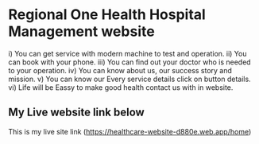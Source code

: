 # Regional One Health Hospital Management website 

i) You can get service with modern machine to test and operation.
ii) You can book with your phone.
iii) You can find out your doctor who is needed to your operation.
iv) You can know about us, our success story  and mission.
v) You can know our Every service details click on button details.
vi) Life will be Eassy to make good health contact us with in website.

## My Live website link below
This is my live site link (https://healthcare-website-d880e.web.app/home)
